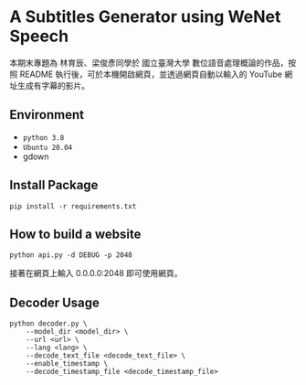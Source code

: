 # A Subtitles Generator using WeNet Speech

本期末專題為 林育辰、梁俊彥同學於 國立臺灣大學 數位語音處理概論的作品，按照 README 執行後，可於本機開啟網頁，並透過網頁自動以輸入的 YouTube 網址生成有字幕的影片。


## Environment
- `python 3.8`
- `Ubuntu 20.04`
- gdown


## Install Package
```shell
pip install -r requirements.txt
```

## How to build a website
```shell
python api.py -d DEBUG -p 2048
```

接著在網頁上輸入 0.0.0.0:2048 即可使用網頁。

## Decoder Usage
```
python decoder.py \
    --model_dir <model_dir> \
    --url <url> \
    --lang <lang> \
    --decode_text_file <decode_text_file> \
    --enable_timestamp \
    --decode_timestamp_file <decode_timestamp_file>

```
